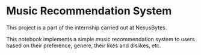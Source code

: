 # Music Recommendation System
This project is a part of the internship carried out at NexusBytes. 

This notebook implements a simple music recommendation system to users based on their preference, genere, their likes and dislikes, etc.
